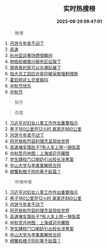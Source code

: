 <div align="center"><h2>实时热搜榜</h2><h4>2023-09-29 09:47:01</h4></div>

> 微博  

1. [月饼今年卖不动了](https://s.weibo.com/weibo?q=%23%E6%9C%88%E9%A5%BC%E4%BB%8A%E5%B9%B4%E5%8D%96%E4%B8%8D%E5%8A%A8%E4%BA%86%23&t=31&band_rank=1&Refer=top)<br />
2. [高速](https://s.weibo.com/weibo?q=%E9%AB%98%E9%80%9F&t=31&band_rank=2&Refer=top)<br />
3. [杭州亚运赛场燃情瞬间](https://s.weibo.com/weibo?q=%23%E6%9D%AD%E5%B7%9E%E4%BA%9A%E8%BF%90%E8%B5%9B%E5%9C%BA%E7%87%83%E6%83%85%E7%9E%AC%E9%97%B4%23&t=31&band_rank=3&Refer=top)<br />
4. [林依轮被嘉兴服务区征服了](https://s.weibo.com/weibo?q=%23%E6%9E%97%E4%BE%9D%E8%BD%AE%E8%A2%AB%E5%98%89%E5%85%B4%E6%9C%8D%E5%8A%A1%E5%8C%BA%E5%BE%81%E6%9C%8D%E4%BA%86%23&t=31&band_rank=4&Refer=top)<br />
5. [周扬青的家可以办潮玩展了](https://s.weibo.com/weibo?q=%23%E5%91%A8%E6%89%AC%E9%9D%92%E7%9A%84%E5%AE%B6%E5%8F%AF%E4%BB%A5%E5%8A%9E%E6%BD%AE%E7%8E%A9%E5%B1%95%E4%BA%86%23&t=31&band_rank=5&Refer=top)<br />
6. [恒大员工回应许家印被采取强制措施](https://s.weibo.com/weibo?q=%23%E6%81%92%E5%A4%A7%E5%91%98%E5%B7%A5%E5%9B%9E%E5%BA%94%E8%AE%B8%E5%AE%B6%E5%8D%B0%E8%A2%AB%E9%87%87%E5%8F%96%E5%BC%BA%E5%88%B6%E6%8E%AA%E6%96%BD%23&t=31&band_rank=6&Refer=top)<br />
7. [霍启刚这么恋爱脑吗](https://s.weibo.com/weibo?q=%23%E9%9C%8D%E5%90%AF%E5%88%9A%E8%BF%99%E4%B9%88%E6%81%8B%E7%88%B1%E8%84%91%E5%90%97%23&t=31&band_rank=7&Refer=top)<br />
8. [中秋节快乐](https://s.weibo.com/weibo?q=%23%E4%B8%AD%E7%A7%8B%E8%8A%82%E5%BF%AB%E4%B9%90%23&t=31&band_rank=8&Refer=top)<br />
9. [中秋节](https://s.weibo.com/weibo?q=%E4%B8%AD%E7%A7%8B%E8%8A%82&t=31&band_rank=9&Refer=top)<br />

> 知乎  


> 百度  

1. [习近平对妇女儿童工作作出重要指示](https://www.baidu.com/s?wd=%E4%B9%A0%E8%BF%91%E5%B9%B3%E5%AF%B9%E5%A6%87%E5%A5%B3%E5%84%BF%E7%AB%A5%E5%B7%A5%E4%BD%9C%E4%BD%9C%E5%87%BA%E9%87%8D%E8%A6%81%E6%8C%87%E7%A4%BA&sa=fyb_news&rsv_dl=fyb_news)<br />
2. [男子160公里开12小时 离家还880公里](https://www.baidu.com/s?wd=%E7%94%B7%E5%AD%90160%E5%85%AC%E9%87%8C%E5%BC%8012%E5%B0%8F%E6%97%B6+%E7%A6%BB%E5%AE%B6%E8%BF%98880%E5%85%AC%E9%87%8C&sa=fyb_news&rsv_dl=fyb_news)<br />
3. [月饼今年卖不动了](https://www.baidu.com/s?wd=%E6%9C%88%E9%A5%BC%E4%BB%8A%E5%B9%B4%E5%8D%96%E4%B8%8D%E5%8A%A8%E4%BA%86&sa=fyb_news&rsv_dl=fyb_news)<br />
4. [将开放和包容的理念呈现给世界](https://www.baidu.com/s?wd=%E5%B0%86%E5%BC%80%E6%94%BE%E5%92%8C%E5%8C%85%E5%AE%B9%E7%9A%84%E7%90%86%E5%BF%B5%E5%91%88%E7%8E%B0%E7%BB%99%E4%B8%96%E7%95%8C&sa=fyb_news&rsv_dl=fyb_news)<br />
5. [高速堵车饿肚子?有人车上带一锅饭菜](https://www.baidu.com/s?wd=%E9%AB%98%E9%80%9F%E5%A0%B5%E8%BD%A6%E9%A5%BF%E8%82%9A%E5%AD%90%3F%E6%9C%89%E4%BA%BA%E8%BD%A6%E4%B8%8A%E5%B8%A6%E4%B8%80%E9%94%85%E9%A5%AD%E8%8F%9C&sa=fyb_news&rsv_dl=fyb_news)<br />
6. [中秋赏月地图：上海或迎月朦胧](https://www.baidu.com/s?wd=%E4%B8%AD%E7%A7%8B%E8%B5%8F%E6%9C%88%E5%9C%B0%E5%9B%BE%EF%BC%9A%E4%B8%8A%E6%B5%B7%E6%88%96%E8%BF%8E%E6%9C%88%E6%9C%A6%E8%83%A7&sa=fyb_news&rsv_dl=fyb_news)<br />
7. [学生蹲校门口喝奶引出校长涉黑案](https://www.baidu.com/s?wd=%E5%AD%A6%E7%94%9F%E8%B9%B2%E6%A0%A1%E9%97%A8%E5%8F%A3%E5%96%9D%E5%A5%B6%E5%BC%95%E5%87%BA%E6%A0%A1%E9%95%BF%E6%B6%89%E9%BB%91%E6%A1%88&sa=fyb_news&rsv_dl=fyb_news)<br />
8. [中山大学与李某某解除合同](https://www.baidu.com/s?wd=%E4%B8%AD%E5%B1%B1%E5%A4%A7%E5%AD%A6%E4%B8%8E%E6%9D%8E%E6%9F%90%E6%9F%90%E8%A7%A3%E9%99%A4%E5%90%88%E5%90%8C&sa=fyb_news&rsv_dl=fyb_news)<br />
9. [螃蟹和橙子同吃等于砒霜？](https://www.baidu.com/s?wd=%E8%9E%83%E8%9F%B9%E5%92%8C%E6%A9%99%E5%AD%90%E5%90%8C%E5%90%83%E7%AD%89%E4%BA%8E%E7%A0%92%E9%9C%9C%EF%BC%9F&sa=fyb_news&rsv_dl=fyb_news)<br />

> 哔哩哔哩  

1. [习近平对妇女儿童工作作出重要指示](https://www.baidu.com/s?wd=%E4%B9%A0%E8%BF%91%E5%B9%B3%E5%AF%B9%E5%A6%87%E5%A5%B3%E5%84%BF%E7%AB%A5%E5%B7%A5%E4%BD%9C%E4%BD%9C%E5%87%BA%E9%87%8D%E8%A6%81%E6%8C%87%E7%A4%BA&sa=fyb_news&rsv_dl=fyb_news)<br />
2. [男子160公里开12小时 离家还880公里](https://www.baidu.com/s?wd=%E7%94%B7%E5%AD%90160%E5%85%AC%E9%87%8C%E5%BC%8012%E5%B0%8F%E6%97%B6+%E7%A6%BB%E5%AE%B6%E8%BF%98880%E5%85%AC%E9%87%8C&sa=fyb_news&rsv_dl=fyb_news)<br />
3. [月饼今年卖不动了](https://www.baidu.com/s?wd=%E6%9C%88%E9%A5%BC%E4%BB%8A%E5%B9%B4%E5%8D%96%E4%B8%8D%E5%8A%A8%E4%BA%86&sa=fyb_news&rsv_dl=fyb_news)<br />
4. [将开放和包容的理念呈现给世界](https://www.baidu.com/s?wd=%E5%B0%86%E5%BC%80%E6%94%BE%E5%92%8C%E5%8C%85%E5%AE%B9%E7%9A%84%E7%90%86%E5%BF%B5%E5%91%88%E7%8E%B0%E7%BB%99%E4%B8%96%E7%95%8C&sa=fyb_news&rsv_dl=fyb_news)<br />
5. [高速堵车饿肚子?有人车上带一锅饭菜](https://www.baidu.com/s?wd=%E9%AB%98%E9%80%9F%E5%A0%B5%E8%BD%A6%E9%A5%BF%E8%82%9A%E5%AD%90%3F%E6%9C%89%E4%BA%BA%E8%BD%A6%E4%B8%8A%E5%B8%A6%E4%B8%80%E9%94%85%E9%A5%AD%E8%8F%9C&sa=fyb_news&rsv_dl=fyb_news)<br />
6. [中秋赏月地图：上海或迎月朦胧](https://www.baidu.com/s?wd=%E4%B8%AD%E7%A7%8B%E8%B5%8F%E6%9C%88%E5%9C%B0%E5%9B%BE%EF%BC%9A%E4%B8%8A%E6%B5%B7%E6%88%96%E8%BF%8E%E6%9C%88%E6%9C%A6%E8%83%A7&sa=fyb_news&rsv_dl=fyb_news)<br />
7. [学生蹲校门口喝奶引出校长涉黑案](https://www.baidu.com/s?wd=%E5%AD%A6%E7%94%9F%E8%B9%B2%E6%A0%A1%E9%97%A8%E5%8F%A3%E5%96%9D%E5%A5%B6%E5%BC%95%E5%87%BA%E6%A0%A1%E9%95%BF%E6%B6%89%E9%BB%91%E6%A1%88&sa=fyb_news&rsv_dl=fyb_news)<br />
8. [中山大学与李某某解除合同](https://www.baidu.com/s?wd=%E4%B8%AD%E5%B1%B1%E5%A4%A7%E5%AD%A6%E4%B8%8E%E6%9D%8E%E6%9F%90%E6%9F%90%E8%A7%A3%E9%99%A4%E5%90%88%E5%90%8C&sa=fyb_news&rsv_dl=fyb_news)<br />
9. [螃蟹和橙子同吃等于砒霜？](https://www.baidu.com/s?wd=%E8%9E%83%E8%9F%B9%E5%92%8C%E6%A9%99%E5%AD%90%E5%90%8C%E5%90%83%E7%AD%89%E4%BA%8E%E7%A0%92%E9%9C%9C%EF%BC%9F&sa=fyb_news&rsv_dl=fyb_news)<br />
